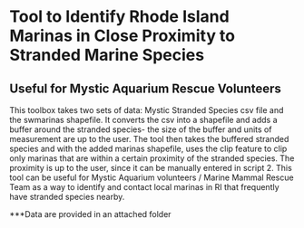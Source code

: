 # Tool to Identify Rhode Island Marinas in Close Proximity to Stranded Marine Species 
## Useful for Mystic Aquarium Rescue Volunteers

This toolbox takes two sets of data: Mystic Stranded Species csv file and the swmarinas shapefile.
It converts the csv into a shapefile and adds a buffer around the stranded species- the size of the buffer and units of measurement are up to the user.
The tool then takes the buffered stranded species and with the added marinas shapefile, uses the clip feature to clip only marinas that are within a certain proximity of the stranded species.
The proximity is up to the user, since it can be manually entered in script 2. 
This tool can be useful for Mystic Aquarium volunteers / Marine Mammal Rescue Team as a way to identify and contact local marinas in RI that frequently have stranded species nearby. 

***Data are provided in an attached folder
